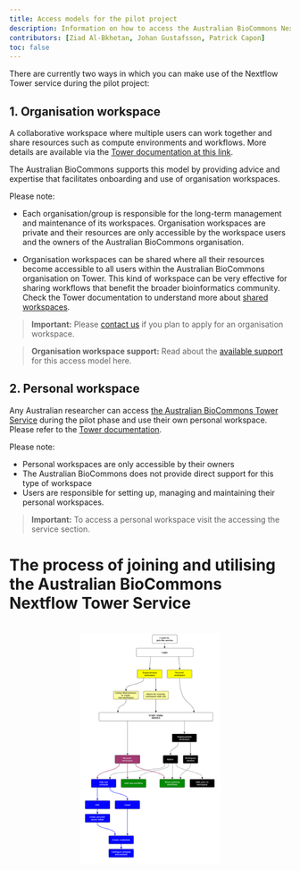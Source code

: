 ```yaml
---
title: Access models for the pilot project
description: Information on how to access the Australian BioCommons Nextflow Tower during pilot project.
contributors: [Ziad Al-Bkhetan, Johan Gustafsson, Patrick Capon]
toc: false
---
```


There are currently two ways in which you can make use of the Nextflow Tower service during the pilot project:

## 1. Organisation workspace

A collaborative workspace where multiple users can work together and share resources such as compute environments and workflows. More details are available via the [Tower documentation at this link](https://help.tower.nf/latest/orgs-and-teams/workspace-management/).

The Australian BioCommons supports this model by providing advice and expertise that facilitates onboarding and use of organisation workspaces.

Please note:
- Each organisation/group is responsible for the long-term management and maintenance of its workspaces. Organisation workspaces are private and their resources are only accessible by the workspace users and the owners of the Australian BioCommons organisation.

- Organisation workspaces can be shared where all their resources become accessible to all users within the Australian BioCommons organisation on Tower. This kind of workspace can be very effective for sharing workflows that benefit the broader bioinformatics community. Check the Tower documentation to understand more about [shared workspaces](https://help.tower.nf/latest/orgs-and-teams/shared-workspaces/).

> **Important:**
> Please [contact us](contact_us) if you plan to apply for an organisation workspace.

> **Organisation workspace support:**
> Read about the [available support](/main/join_us.md) for this access model here.


## 2. Personal workspace

Any Australian researcher can access  [the Australian BioCommons Tower Service](http://tower.services.biocommons.org.au/) during the pilot phase and use their own personal workspace. Please refer to the [Tower documentation](https://help.tower.nf/latest/getting-started/workspace/).

Please note:
- Personal workspaces are only accessible by their owners
- The Australian BioCommons does not provide direct support for this type of workspace
- Users are responsible for setting up, managing and maintaining their personal workspaces.

> **Important:**
> To access a personal workspace visit the accessing the service section.



# The process of joining and utilising the Australian BioCommons Nextflow Tower Service

<br/>
<div style="text-align:center"><img width="50%" src="../assets/doc_img/tower-process.png"/></div>
<br/>
